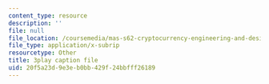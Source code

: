 ```yaml
---
content_type: resource
description: ''
file: null
file_location: /coursemedia/mas-s62-cryptocurrency-engineering-and-design-spring-2018/20f5a23d9e3eb0bb429f24bbfff26189_mhQebe1Y4d0.srt
file_type: application/x-subrip
resourcetype: Other
title: 3play caption file
uid: 20f5a23d-9e3e-b0bb-429f-24bbfff26189
---
```

